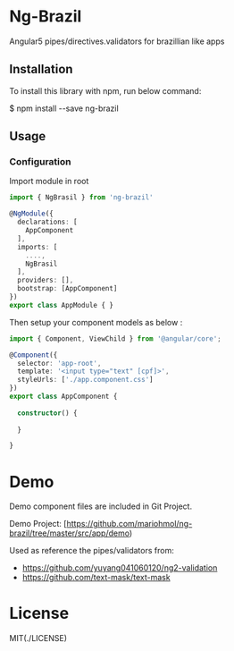 # Ng-Brazil

Angular5 pipes/directives.validators for brazillian like apps



## Installation

To install this library with npm, run below command:

$ npm install --save ng-brazil

## Usage

### Configuration

Import module in root

```ts
import { NgBrasil } from 'ng-brazil' 

@NgModule({
  declarations: [
    AppComponent
  ],
  imports: [
    ....,
    NgBrasil
  ],
  providers: [],
  bootstrap: [AppComponent]
})
export class AppModule { }
```
Then setup your component models as below :

```ts
import { Component, ViewChild } from '@angular/core';

@Component({
  selector: 'app-root',
  template: '<input type="text" [cpf]>',
  styleUrls: ['./app.component.css']
})
export class AppComponent {
 
  constructor() { 
    
  }

}
```


# Demo
Demo component files are included in Git Project.

Demo Project:
[https://github.com/mariohmol/ng-brazil/tree/master/src/app/demo)

Used as reference the pipes/validators from:

* https://github.com/yuyang041060120/ng2-validation
* https://github.com/text-mask/text-mask

# License
MIT(./LICENSE)